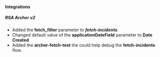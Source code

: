 
#### Integrations
##### RSA Archer v2
- Added the **fetch_filter** parameter to ***fetch-incidents***.
- Changed default value of the **applicationDateField** parameter to **Date Created**
- Added the **archer-fetch-test** the could help debug the **fetch-incidents** flow. 